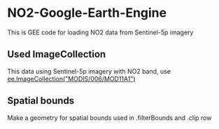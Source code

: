# NO2-Google-Earth-Engine
This is GEE code for loading NO2 data from Sentinel-5p imagery

## Used ImageCollection
This data using Sentinel-5p imagery with NO2 band, use [ee.ImageCollection("MODIS/006/MOD11A1")](https://developers.google.com/earth-engine/datasets/catalog/MODIS_061_MOD11A1) 

## Spatial bounds
Make a geometry for spatial bounds used in .filterBounds and .clip row
